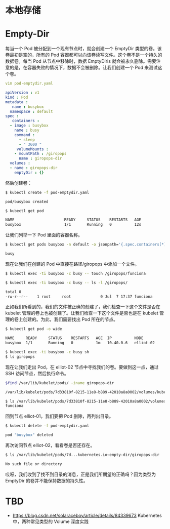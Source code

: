 # 本地存储

# Empty-Dir

每当一个 Pod 被分配到一个现有节点时，就会创建一个 EmptyDir 类型的卷。该卷最初是空的，所有的 Pod 容器都可以向该卷读写文件。这个卷不是一个持久的数据卷。每当 Pod 从节点中移除时，数据 EmptyDiris 就会被永久删除。需要注意的是，在容器失败的情况下，数据不会被删除。让我们创建一个 Pod 来测试这个卷。

```yaml
vim pod-emptydir.yaml

apiVersion : v1
kind : Pod
metadata :
   name : busybox
  namespace : default
spec :
   containers :
  - image : busybox
    name : busy
    command :
      - sleep
      - " 3600 "
     volumeMounts :
    - mountPath : /giropops
      name : giropops-dir
  volumes :
  - name : giropops-dir
    emptyDir : {}
```

然后创建卷：

```sh
$ kubectl create -f pod-emptydir.yaml

pod/busybox created

$ kubectl get pod

NAME                      READY     STATUS    RESTARTS   AGE
busybox                   1/1       Running   0          12s
```

让我们列举一下 Pod 里面的容器名称。

```sh
$ kubectl get pods busybox -n default -o jsonpath='{.spec.containers[*].name}*'

busy
```

现在让我们在创建的 Pod 中直接在路径/giropops 中添加一个文件。

```sh
$ kubectl exec -ti busybox -c busy -- touch /giropops/funciona

$ kubectl exec -ti busybox -c busy -- ls -l /giropops/

total 0
-rw-r--r--    1 root     root             0 Jul  7 17:37 funciona
```

正如我们所看到的，我们的文件被正确的创建了，我们检查一下这个文件是否在 kubelet 管理的卷上也被创建了。让我们检查一下这个文件是否也是在 kubelet 管理的卷上创建的。为此，我们需要找出 Pod 所在的节点。

```sh
$ kubectl get pod -o wide

NAME     READY     STATUS    RESTARTS   AGE  IP          NODE
busybox  1/1       Running   0          1m   10.40.0.6   elliot-02

$ kubectl exec -ti busybox -c busy sh
$ ls giropops

```

现在让我们走出 Pod，在 elliot-02 节点中寻找我们的卷。要做到这一点，通过 SSH 访问节点，然后执行命令。

```sh
$find /var/lib/kubelet/pods/ -iname giropops-dir

/var/lib/kubelet/pods/7d33810f-8215-11e8-b889-42010a8a0002/volumes/kubernetes.io~empty-dir/giropops-dir

$ ls /var/lib/kubelet/pods/7d33810f-8215-11e8-b889-42010a8a0002/volumes/kubernetes.io~empty-dir/giropops-dir
funciona
```

回到节点 elliot-01，我们要把 Pod 删除，再列出目录。

```sh
$ kubectl delete -f pod-emptydir.yaml

pod "busybox" deleted
```

再次访问节点 elliot-02，看看卷是否还存在。

```sh
$ ls /var/lib/kubelet/pods/7d...kubernetes.io~empty-dir/giropops-dir

No such file or directory
```

哎呀，我们收到了找不到目录的消息，正是我们所期望的正确吗？因为类型为 EmptyDir 的卷并不能保持数据的持久性。

# TBD

- https://blog.csdn.net/solaraceboy/article/details/84339673 Kubernetes 中，两种常见类型的 Volume 深度实践
